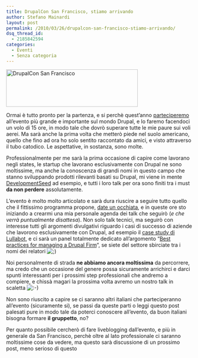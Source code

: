 ```yaml
---
title: DrupalCon San Francisco, stiamo arrivando
author: Stefano Mainardi
layout: post
permalink: /2010/03/26/drupalcon-san-francisco-stiamo-arrivando/
dsq_thread_id:
  - 2185842594
categories:
  - Eventi
  - Senza categoria
---
```

[<img class="alignleft size-full wp-image-305" title="DrupalCon San Francisco" src="http://www.stefanomainardi.com/wp-content/uploads/2010/03/logo.png" alt="DrupalCon San Francisco" width="356" height="101" />][1]

Ormai è tutto pronto per la partenza, e si perchè quest&#8217;anno [parteciperemo][2] all&#8217;evento più grande e importante sul mondo Drupal, e lo faremo facendoci un volo di 15 ore, in modo tale che dovrò superare tutte le mie paure sui voli aerei. Ma sarà anche la prima volta che metterò piede nel suolo americano, quello che fino ad ora ho solo sentito raccontato da amici, e visto attraverso il tubo catodico. Le aspettative, in sostanza, sono molte.

<!--more-->

Professionalmente per me sarà la prima occasione di capire come lavorano negli states, le startup che lavorano esclusivamente con Drupal ne sono moltissime, ma anche la conoscenza di grandi nomi in questo campo che stanno sviluppando prodotti rilevanti basati su Drupal, mi viene in mente [DevelopmentSeed][3] ad esempio, e tutti i loro talk per ora sono finiti tra i must **da non perdere** assolutamente.

L&#8217;evento è molto molto articolato e sarà dura riuscire a seguire tutto quello che il fittissimo programma propone, [date un occhiata][4], e in queste ore sto iniziando a crearmi una mia personale agenda dei talk che seguirò (*e che verrà puntualmente disattesa*). Non solo talk tecnici, ma seguirò con interesse tutti gli argomenti divulgativi riguardo i casi di successo di aziende che lavorono esclusivamente con Drupal, ad esempio il [case study di Lullabot][5], e ci sarà un panel totalmente dedicato all&#8217;argomento &#8220;[Best practices for managing a Drupal Firm][6]&#8220;, se siete del settore sbirciate tra i nomi dei relatori <img src="http://www.stefanomainardi.com/wp-includes/images/smilies/icon_wink.gif" alt=";)" class="wp-smiley" /> 

Noi personalmente di strada **ne abbiamo ancora moltissima** da percorrere, ma credo che un occasione del genere possa sicuramente arrichirci e darci spunti interessanti per i prossimi step professionali che andremo a compiere, e chissà magari la prossima volta avremo un nostro talk in scaletta <img src="http://www.stefanomainardi.com/wp-includes/images/smilies/icon_smile.gif" alt=":-)" class="wp-smiley" />

Non sono riuscito a capire se ci saranno altri italiani che parteciperanno all&#8217;evento (sicuramente si), se passi da queste parti o leggi questo post palesati pure in modo tale da poterci conoscere all&#8217;evento, da buon italiani bisogna formare **il gruppetto**, no? 

Per quanto possibile cercherò di fare liveblogging dall&#8217;evento, e più in generale da San Francisco, perchè oltre al lato professionale ci saranno moltissime cose da vedere, ma questo sarà discussione di un prossimo post, meno serioso di questo

 [1]: http://sf2010.drupal.org/
 [2]: http://twinbit.it
 [3]: http://developmentseed.org/
 [4]: http://sf2010.drupal.org/conference/schedule
 [5]: http://sf2010.drupal.org/conference/sessions/lullabot-case-study
 [6]: http://sf2010.drupal.org/conference/sessions/best-practices-managing-drupal-firm